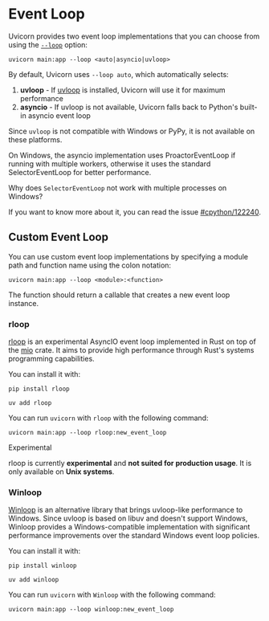 # Event Loop

Uvicorn provides two event loop implementations that you can choose from using the [`--loop`](../../settings/#implementation) option:

```
uvicorn main:app --loop <auto|asyncio|uvloop>
```

By default, Uvicorn uses `--loop auto`, which automatically selects:

1. **uvloop** - If [uvloop](https://github.com/MagicStack/uvloop) is installed, Uvicorn will use it for maximum performance
1. **asyncio** - If uvloop is not available, Uvicorn falls back to Python's built-in asyncio event loop

Since `uvloop` is not compatible with Windows or PyPy, it is not available on these platforms.

On Windows, the asyncio implementation uses ProactorEventLoop if running with multiple workers, otherwise it uses the standard SelectorEventLoop for better performance.

Why does `SelectorEventLoop` not work with multiple processes on Windows?

If you want to know more about it, you can read the issue [#cpython/122240](https://github.com/python/cpython/issues/122240).

## Custom Event Loop

You can use custom event loop implementations by specifying a module path and function name using the colon notation:

```
uvicorn main:app --loop <module>:<function>
```

The function should return a callable that creates a new event loop instance.

### rloop

[rloop](https://github.com/gi0baro/rloop) is an experimental AsyncIO event loop implemented in Rust on top of the [mio](https://github.com/tokio-rs/mio) crate. It aims to provide high performance through Rust's systems programming capabilities.

You can install it with:

```
pip install rloop
```

```
uv add rloop
```

You can run `uvicorn` with `rloop` with the following command:

```
uvicorn main:app --loop rloop:new_event_loop
```

Experimental

rloop is currently **experimental** and **not suited for production usage**. It is only available on **Unix systems**.

### Winloop

[Winloop](https://github.com/Vizonex/Winloop) is an alternative library that brings uvloop-like performance to Windows. Since uvloop is based on libuv and doesn't support Windows, Winloop provides a Windows-compatible implementation with significant performance improvements over the standard Windows event loop policies.

You can install it with:

```
pip install winloop
```

```
uv add winloop
```

You can run `uvicorn` with `Winloop` with the following command:

```
uvicorn main:app --loop winloop:new_event_loop
```

